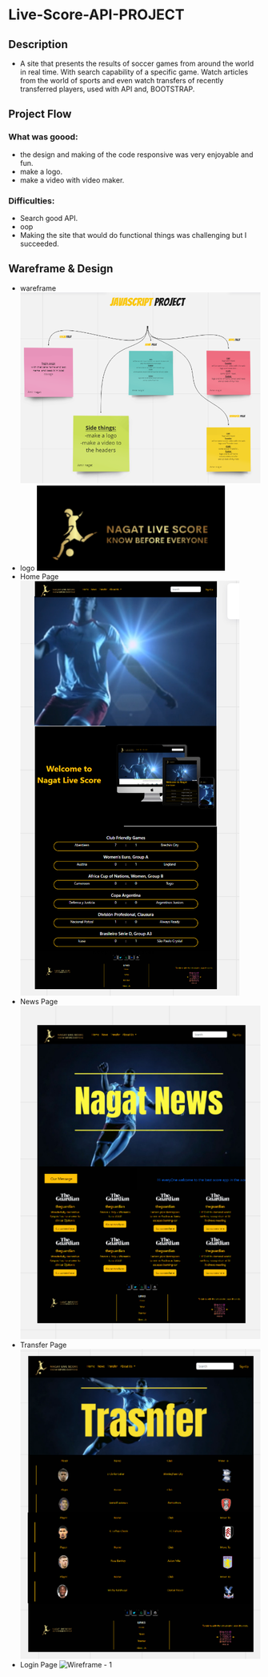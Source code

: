 # Live-Score-API-PROJECT
## Description
* A site that presents the results of soccer games from around the world in real time.
With search capability of a specific game. Watch articles from the world of sports and even 
watch transfers of recently transferred players, used with API and, BOOTSTRAP.

## Project Flow
### What was goood:
* the design and making of the code responsive was very enjoyable and fun.
* make a logo.
* make a video with video maker.


### Difficulties:
* Search good API.
* oop
* Making the site that would do functional things was challenging but I succeeded.

## Wareframe & Design
* wareframe
 ![Wireframe - 1](./final_web_JS/Screenshots/wareframeScreenShot.png)
* logo
 ![Wireframe - 1](./final_web_JS/Screenshots/logoScreenShot.png)
* Home Page
 ![Wireframe - 1](./final_web_JS/Screenshots/HomePageScreenShot.png)
 * News Page
  ![Wireframe - 1](./final_web_JS/Screenshots/newsPageScreenShot.png)
* Transfer Page
  ![Wireframe - 1](./final_web_JS/Screenshots/TransferPageScreenShot.png)
* Login Page 
  ![Wireframe - 1](./final_web_JS/Screenshots/LoginPage.png) 
